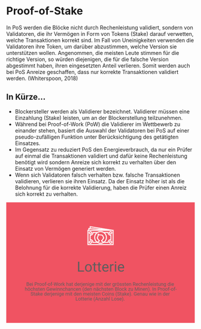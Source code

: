 # Proof-of-Stake

In PoS werden die Blöcke nicht durch Rechenleistung validiert, sondern von Validatoren, die ihr Vermögen in Form von Tokens \(Stake\) darauf verwetten, welche Transaktionen korrekt sind. Im Fall von Uneinigkeiten verwenden die Validatoren ihre Token, um darüber abzustimmen, welche Version sie unterstützen wollen. Angenommen, die meisten Leute stimmen für die richtige Version, so würden diejenigen, die für die falsche Version abgestimmt haben, ihren eingesetzten Anteil verlieren. Somit werden auch bei PoS Anreize geschaffen, dass nur korrekte Transaktionen validiert werden. \(Whiterspoon, 2018\)

## In Kürze...

* Blockersteller werden als Validierer bezeichnet. Validierer müssen eine Einzahlung \(Stake\) leisten, um an der Blockerstellung teilzunehmen.
* Während bei Proof-of-Work \(PoW\) die Validierer im Wettbewerb zu einander stehen, basiert die Auswahl der Validatoren bei PoS auf einer pseudo-zufälligen Funktion unter Berücksichtigung des getätigten Einsatzes.
* Im Gegensatz zu reduziert PoS den Energieverbrauch, da nur ein Prüfer auf einmal die Transaktionen validiert und dafür keine Rechenleistung benötigt wird sondern Anreize sich korrekt zu verhalten über den Einsatz von Vermögen generiert werden.
* Wenn sich Validatoren falsch verhalten bzw. falsche Transaktionen validieren, verlieren sie ihren Einsatz. Da der Einsatz höher ist als die Belohnung für die korrekte Validierung, haben die Prüfer einen Anreiz sich korrekt zu verhalten. 

![](../../.gitbook/assets/pos.PNG)

